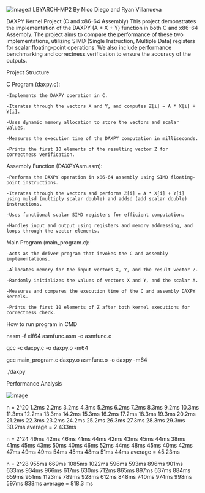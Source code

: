 ![image](https://github.com/user-attachments/assets/6ae70b59-12bb-448c-891c-56e32acf4164)# LBYARCH-MP2
By Nico Diego and Ryan Villanueva

DAXPY Kernel Project (C and x86-64 Assembly)
This project demonstrates the implementation of the DAXPY (A * X + Y) function in both C and x86-64 Assembly. The project aims to compare the performance of these two implementations, utilizing SIMD (Single Instruction, Multiple Data) registers for scalar floating-point operations. We also include performance benchmarking and correctness verification to ensure the accuracy of the outputs.

Project Structure

C Program (daxpy.c):

	-Implements the DAXPY operation in C.
 
	-Iterates through the vectors X and Y, and computes Z[i] = A * X[i] + Y[i].
 
	-Uses dynamic memory allocation to store the vectors and scalar values.
 
	-Measures the execution time of the DAXPY computation in milliseconds.
 
	-Prints the first 10 elements of the resulting vector Z for correctness verification.

Assembly Function (DAXPYAsm.asm):

	-Performs the DAXPY operation in x86-64 assembly using SIMD floating-point instructions.
 
	-Iterates through the vectors and performs Z[i] = A * X[i] + Y[i] using mulsd (multiply scalar double) and addsd (add scalar double) instructions.
 
	-Uses functional scalar SIMD registers for efficient computation.
 
	-Handles input and output using registers and memory addressing, and loops through the vector elements.


Main Program (main_program.c):

	-Acts as the driver program that invokes the C and assembly implementations.
 
	-Allocates memory for the input vectors X, Y, and the result vector Z.
 
	-Randomly initializes the values of vectors X and Y, and the scalar A.
 
	-Measures and compares the execution time of the C and assembly DAXPY kernels.
 
	-Prints the first 10 elements of Z after both kernel executions for correctness check.
 

How to run program in CMD

nasm -f elf64 asmfunc.asm -o asmfunc.o

gcc -c daxpy.c -o daxpy.o -m64

gcc main_program.c daxpy.o asmfunc.o -o daxpy -m64

./daxpy


Performance Analysis

![image](https://github.com/user-attachments/assets/60042093-24d8-486a-9e66-7ca6cfb5a377)

n = 2^20
1.2ms 
2.2ms
3.2ms
4.3ms
5.2ms
6.2ms
7.2ms
8.3ms
9.2ms
10.3ms
11.3ms
12.2ms
13.3ms
14.2ms
15.3ms
16.2ms
17.2ms
18.3ms
19.3ms
20.2ms
21.2ms
22.3ms
23.2ms
24.2ms
25.2ms
26.3ms
27.3ms
28.3ms
29.3ms
30.2ms
average = 2.433ms

n = 2^24
49ms
42ms
46ms
41ms
44ms
42ms
43ms
45ms
44ms
38ms
41ms
45ms
43ms
50ms
40ms
46ms
52ms
44ms
48ms
45ms
40ms
42ms
47ms
49ms
49ms
54ms
45ms
48ms
51ms
44ms
average = 45.23ms

n = 2^28
955ms
669ms
1085ms
1022ms
596ms
593ms
896ms
901ms
633ms
934ms
966ms
617ms
630ms
712ms
865ms
897ms
637ms
884ms
659ms
951ms
1123ms
789ms
928ms
612ms
848ms
740ms
974ms
998ms
597ms
838ms
average = 818.3 ms

